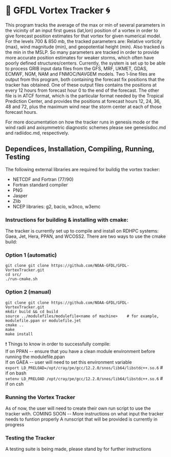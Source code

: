 # 🌊 GFDL Vortex Tracker 🌀

  This program tracks the average of the max or min of several parameters in the vicinity of an input
first guess (lat,lon) position of a vortex in order to give forecast position estimates for that vortex for
given numerical model.  For the levels 700 & 850 mb, the tracked parameters are:
Relative vorticity (max), wind magnitude (min), and geopotential height (min). 
Also tracked is the min in the MSLP. So many parameters are tracked in order to provide more accurate 
position estimates for weaker storms, which often have poorly defined structures/centers.
Currently, the system is set up to be able to process GRIB input data files from the GFS, MRF, UKMET, GDAS,
ECMWF, NGM, NAM and FNMOC/NAVGEM models. Two 1-line files are  output from this program, both containing the 
forecast fix positions that the  tracker has obtained.  One of these  output files contains the positions at 
every 12 hours from forecast hour 0 to the end of the forecast. The other file is in ATCF format, which is 
the particular format needed by the Tropical Prediction Center, and provides the positions at forecast hours
12, 24, 36, 48 and 72, plus the maximum wind near the storm center at each of those forecast hours.

For more documentation on how the tracker runs in genesis mode or the wind radii and axisymmetric diagnostic schemes please see genesisdoc.md and radiidoc.md, respectively.

## Dependices, Installation, Compiling, Running, Testing

The following external libraries are required for buildig the vortex tracker:
  * NETCDF and Fortran (77/90)
  * Fortran standard compiler
  * PNG
  * Jasper
  * Zlib
  * NCEP libraries: g2, bacio, w3nco, w3emc

### Instructions for building & installing with cmake:

The tracker is currently set up to compile and install on RDHPC systems: Gaea, Jet, Hera, PPAN, and WCOSS2.
There are two ways to use the cmake build:

### Option 1 (automatic) ###
```
git clone git clone https://github.com/NOAA-GFDL/GFDL-VortexTracker.git
cd src/
./run-cmake.sh
```

### Option 2 (manual) ###
```
git clone git clone https://github.com/NOAA-GFDL/GFDL-VortexTracker.git
mkdir build && cd build
source ../modulefiles/modulefile<name of machine>    # for example, modulefile.ppan or modulefile.jet
cmake ..
make
make install
```

❗ Things to know in order to successfully compile: <br />
    If on PPAN -- ensure that you have a clean module environment before running the modulefile.ppan <br />
    If on GAEA -- user will need to set this environment variable <br />
               `export LD_PRELOAD=/opt/cray/pe/gcc/12.2.0/snos/lib64/libstdc++.so.6`    # if on bash <br />
               `setenv LD_PRELOAD /opt/cray/pe/gcc/12.2.0/snos/lib64/libstdc++.so.6`    # if on csh  <br />

### Running the Vortex Tracker

As of now, the user will need to create their own run script to use the tracker with.
COMING SOON -- 
More instructions on what input the tracker needs to funtion properly
A runscript that will be provided is currently in progress

### Testing the Tracker
A testing suite is being made, please stand by for further instructions
